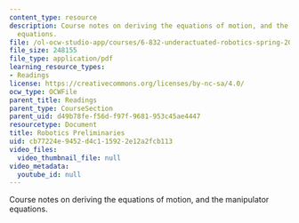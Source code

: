 ```yaml
---
content_type: resource
description: Course notes on deriving the equations of motion, and the manipulator
  equations.
file: /ol-ocw-studio-app/courses/6-832-underactuated-robotics-spring-2009/cb77224e9452d4c115922e12a2fcb113_MIT6_832s09_read_appA.pdf
file_size: 248155
file_type: application/pdf
learning_resource_types:
- Readings
license: https://creativecommons.org/licenses/by-nc-sa/4.0/
ocw_type: OCWFile
parent_title: Readings
parent_type: CourseSection
parent_uid: d49b78fe-f56d-f97f-9681-953c45ae4447
resourcetype: Document
title: Robotics Preliminaries
uid: cb77224e-9452-d4c1-1592-2e12a2fcb113
video_files:
  video_thumbnail_file: null
video_metadata:
  youtube_id: null
---
```

Course notes on deriving the equations of motion, and the manipulator equations.